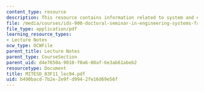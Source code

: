 ```yaml
---
content_type: resource
description: This resource contains information related to system and enterprise architecture.
file: /media/courses/ids-900-doctoral-seminar-in-engineering-systems-fall-2011/b490bacd7b2e2e9fd9942fe16d69e56f_MITESD_83F11_lec04.pdf
file_type: application/pdf
learning_resource_types:
- Lecture Notes
ocw_type: OCWFile
parent_title: Lecture Notes
parent_type: CourseSection
parent_uid: d4e7650a-9018-f0a6-00af-6e3ab61abeb2
resourcetype: Document
title: MITESD_83F11_lec04.pdf
uid: b490bacd-7b2e-2e9f-d994-2fe16d69e56f
---
```

